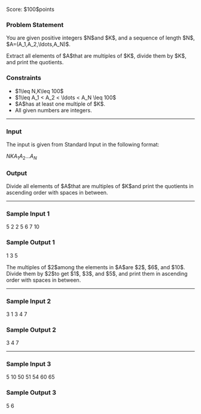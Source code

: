 
<div>

<span>

<span>

<p>
Score: $100$points
</p>

<div>

<section>

### **Problem Statement**

<p>
You are given positive integers $N$and $K$, and a sequence of length $N$, $A=(A_1,A_2,\ldots,A_N)$.
</p>

<p>
Extract all elements of $A$that are multiples of $K$, divide them by $K$, and print the quotients.
</p>

</section>

</div>

<div>

<section>

### **Constraints**

<ul>

<li>
$1\leq N,K\leq 100$
</li>

<li>
$1\leq A_1 < A_2 < \ldots < A_N \leq 100$
</li>

<li>
$A$has at least one multiple of $K$.
</li>

<li>
All given numbers are integers.
</li>

</ul>

</section>

</div>

---

<div>

<div>

<section>

### **Input**

<p>
The input is given from Standard Input in the following format:
</p>

<div>

$N$$K$$A_1$$A_2$$\ldots$$A_N$
</div>

</section>

</div>

<div>

<section>

### **Output**

<p>
Divide all elements of $A$that are multiples of $K$and print the quotients in ascending order with spaces in between.
</p>

</section>

</div>

</div>

---

<div>

<section>

### **Sample Input 1**

<div>

5 2
2 5 6 7 10

</div>

</section>

</div>

<div>

<section>

### **Sample Output 1**

<div>

1 3 5

</div>

<p>
The multiples of $2$among the elements in $A$are $2$, $6$, and $10$. Divide them by $2$to get $1$, $3$, and $5$, and print them in ascending order with spaces in between.
</p>

</section>

</div>

---

<div>

<section>

### **Sample Input 2**

<div>

3 1
3 4 7

</div>

</section>

</div>

<div>

<section>

### **Sample Output 2**

<div>

3 4 7

</div>

</section>

</div>

---

<div>

<section>

### **Sample Input 3**

<div>

5 10
50 51 54 60 65

</div>

</section>

</div>

<div>

<section>

### **Sample Output 3**

<div>

5 6

</div>

</section>

</div>

</span>

</span>

</div>
